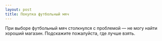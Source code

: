 ```yaml
---
layout: post 
title: Покупка футбольный мяч 
--- 
```

При выборе футбольный мяч столкнулся с проблемой — не могу найти хороший магазин. Подскажите пожалуйста, где лучше взять.